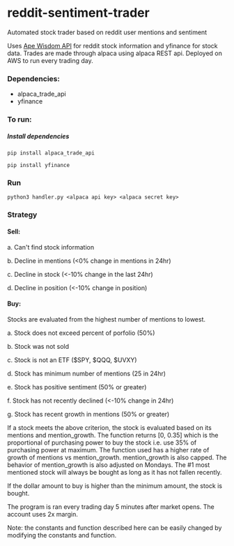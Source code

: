 # reddit-sentiment-trader
Automated stock trader based on reddit user mentions and sentiment

Uses [Ape Wisdom API](https://apewisdom.io/) for reddit stock information and yfinance for stock data.
Trades are made through alpaca using alpaca REST api. Deployed on AWS to run every trading day.

### Dependencies:
* alpaca_trade_api 
* yfinance


 
### To run:

##### Install dependencies
`pip install alpaca_trade_api`

`pip install yfinance`



### Run
`python3 handler.py <alpaca api key> <alpaca secret key>`



### Strategy


#### Sell:

a. Can't find stock information

b. Decline in mentions (<0% change in mentions in 24hr)

c. Decline in stock (<-10% change in the last 24hr)

d. Decline in position (<-10% change in position)



#### Buy:

Stocks are evaluated from the highest number of mentions to lowest.

a. Stock does not exceed percent of porfolio (50%)

b. Stock was not sold

c. Stock is not an ETF ($SPY, $QQQ, $UVXY)

d. Stock has minimum number of mentions (25 in 24hr)

e. Stock has positive sentiment (50% or greater)

f. Stock has not recently declined (<-10% change in 24hr)

g. Stock has recent growth in mentions (50% or greater)


If a stock meets the above criterion, the stock is evaluated based on its mentions and mention_growth. The function returns [0, 0.35] which is the proportional of purchasing power to buy the stock i.e. use 35% of purchasing power at maximum. The function used has a higher rate of growth of mentions vs mention_growth. mention_growth is also capped. The behavior of mention_growth is also adjusted on Mondays. The #1 most mentioned stock will always be bought as long as it has not fallen recently. 

If the dollar amount to buy is higher than the minimum amount, the stock is bought.

The program is ran every trading day 5 minutes after market opens. The account uses 2x margin. 

Note: the constants and function described here can be easily changed by modifying the constants and function.
